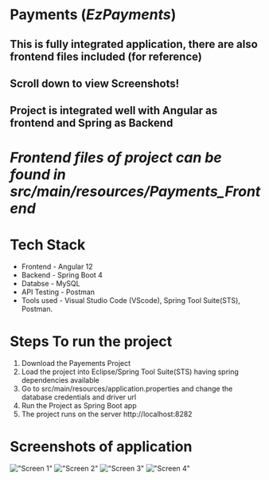 # Payments (_EzPayments_)
## This is fully integrated application, there are also frontend files included (for reference)
## Scroll down to view Screenshots!

## Project is integrated well with Angular as frontend and Spring as Backend

# ***Frontend files of project can be found in src/main/resources/Payments_Frontend*** 

# Tech Stack
* Frontend - Angular 12
* Backend - Spring Boot 4
* Databse - MySQL
* API Testing - Postman
* Tools used - Visual Studio Code (VScode), Spring Tool Suite(STS), Postman.



# Steps To run the project

  1) Download the Payements Project
  2) Load the project into Eclipse/Spring Tool Suite(STS) having spring dependencies available
  3) Go to src/main/resources/application.properties and change the database credentials and driver url
  4) Run the Project as Spring Boot app
  5) The project runs on the server http://localhost:8282

# Screenshots of application
!["Screen 1"](/Screenshots/1.png)
!["Screen 2"](/Screenshots/2.png)
!["Screen 3"](/Screenshots/3.png)
!["Screen 4"](/Screenshots/4.png)
